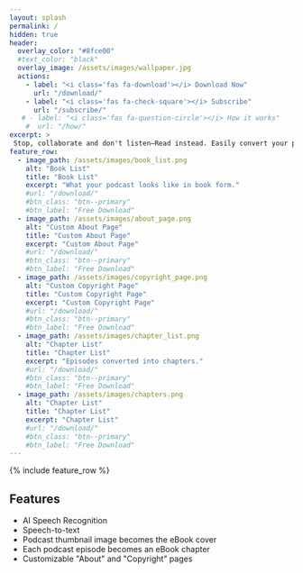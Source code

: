 ```yaml
---
layout: splash
permalink: /
hidden: true
header:
  overlay_color: "#8fce00"
  #text_color: "black"
  overlay_image: /assets/images/wallpaper.jpg
  actions:
    - label: "<i class='fas fa-download'></i> Download Now"
      url: "/download/"
    - label: "<i class='fas fa-check-square'></i> Subscribe"
      url: "/subscribe/"
   # - label: "<i class='fas fa-question-circle'></i> How it works"
    #  url: "/how/"
excerpt: >
 Stop, collaborate and don't listen–Read instead. Easily convert your podcast to an eBook using AI. Help the neurodivergent, deaf, hard of hearing, or people who just like to read. Make more revenue off your existing content. 
feature_row:
  - image_path: /assets/images/book_list.png
    alt: "Book List"
    title: "Book List"
    excerpt: "What your podcast looks like in book form."
    #url: "/download/"
    #btn_class: "btn--primary"
    #btn_label: "Free Download"
  - image_path: /assets/images/about_page.png
    alt: "Custom About Page"
    title: "Custom About Page"
    excerpt: "Custom About Page"
    #url: "/download/"
    #btn_class: "btn--primary"
    #btn_label: "Free Download"
  - image_path: /assets/images/copyright_page.png
    alt: "Custom Copyright Page"
    title: "Custom Copyright Page"
    excerpt: "Custom Copyright Page"
    #url: "/download/"
    #btn_class: "btn--primary"
    #btn_label: "Free Download"
  - image_path: /assets/images/chapter_list.png
    alt: "Chapter List"
    title: "Chapter List" 
    excerpt: "Episodes converted into chapters."
    #url: "/download/"
    #btn_class: "btn--primary"
    #btn_label: "Free Download"
  - image_path: /assets/images/chapters.png
    alt: "Chapter List"
    title: "Chapter List"
    excerpt: "Chapter List"
    #url: "/download/"
    #btn_class: "btn--primary"
    #btn_label: "Free Download"
---
```


{% include feature_row %}

## Features

* AI Speech Recognition
* Speech-to-text
* Podcast thumbnail image becomes the eBook cover
* Each podcast episode becomes an eBook chapter
* Customizable "About" and "Copyright" pages